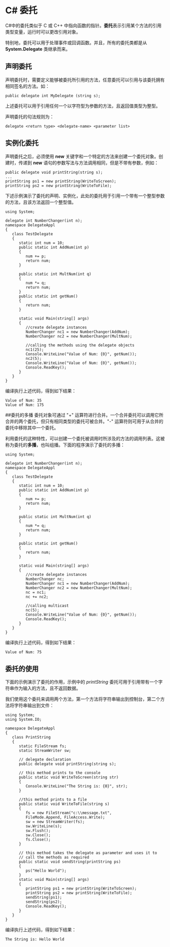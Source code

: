 # C\# 委托
C#中的委托类似于 C 或 C++ 中指向函数的指针。**委托**表示引用某个方法的引用类型变量，运行时可以更改引用对象。

特别地，委托可以用于处理事件或回调函数。并且，所有的委托类都是从 **System.Delegate** 类继承而来。

## 声明委托
声明委托时，需要定义能够被委托所引用的方法，任意委托可以引用与该委托拥有相同签名的方法。如：

```
public delegate int MyDelegate (string s);
```

上述委托可以用于引用任何一个以字符型为参数的方法，且返回值类型为整型。

声明委托的句法规则为：

```
delegate <return type> <delegate-name> <parameter list>
```

## 实例化委托
声明委托之后，必须使用 **new** 关键字和一个特定的方法来创建一个委托对象。创建时，传递到 **new** 语句的参数写法与方法调用相同，但是不带有参数，例如：

```
public delegate void printString(string s);
...
printString ps1 = new printString(WriteToScreen);
printString ps2 = new printString(WriteToFile);
```

下述示例演示了委托的声明、实例化，此处的委托用于引用一个带有一个整型参数的方法，且该方法返回一个整型值。

```
using System;

delegate int NumberChanger(int n);
namespace DelegateAppl
{
   class TestDelegate
   {
      static int num = 10;
      public static int AddNum(int p)
      {
         num += p;
         return num;
      }

      public static int MultNum(int q)
      {
         num *= q;
         return num;
      }
      public static int getNum()
      {
         return num;
      }

      static void Main(string[] args)
      {
         //create delegate instances
         NumberChanger nc1 = new NumberChanger(AddNum);
         NumberChanger nc2 = new NumberChanger(MultNum);
         
         //calling the methods using the delegate objects
         nc1(25);
         Console.WriteLine("Value of Num: {0}", getNum());
         nc2(5);
         Console.WriteLine("Value of Num: {0}", getNum());
         Console.ReadKey();
      }
   }
}
```

编译执行上述代码，得到如下结果：

```
Value of Num: 35
Value of Num: 175
```

##委托的多播
委托对象可通过 "+" 运算符进行合并。一个合并委托可以调用它所合并的两个委托，但只有相同类型的委托可被合并。"-" 运算符则可用于从合并的委托中移除其中一个委托。

利用委托的这种特性，可以创建一个委托被调用时所涉及的方法的调用列表。这被称为委托的**多播**，也叫组播。下面的程序演示了委托的多播：

```
using System;

delegate int NumberChanger(int n);
namespace DelegateAppl
{
   class TestDelegate
   {
      static int num = 10;
      public static int AddNum(int p)
      {
         num += p;
         return num;
      }

      public static int MultNum(int q)
      {
         num *= q;
         return num;
      }
      
      public static int getNum()
      {
         return num;
      }

      static void Main(string[] args)
      {
         //create delegate instances
         NumberChanger nc;
         NumberChanger nc1 = new NumberChanger(AddNum);
         NumberChanger nc2 = new NumberChanger(MultNum);
         nc = nc1;
         nc += nc2;
         
         //calling multicast
         nc(5);
         Console.WriteLine("Value of Num: {0}", getNum());
         Console.ReadKey();
      }
   }
}
```

编译执行上述代码，得到如下结果：

```
Value of Num: 75
```

## 委托的使用
下面的示例演示了委托的作用，示例中的 *printString* 委托可用于引用带有一个字符串作为输入的方法，且不返回数据。

我们使用这个委托来调用两个方法，第一个方法将字符串输出到控制台，第二个方法将字符串输出到文件：

```
using System;
using System.IO;

namespace DelegateAppl
{
   class PrintString
   {
      static FileStream fs;
      static StreamWriter sw;
      
      // delegate declaration
      public delegate void printString(string s);

      // this method prints to the console
      public static void WriteToScreen(string str)
      {
         Console.WriteLine("The String is: {0}", str);
      }
      
      //this method prints to a file
      public static void WriteToFile(string s)
      {
         fs = new FileStream("c:\\message.txt",
         FileMode.Append, FileAccess.Write);
         sw = new StreamWriter(fs);
         sw.WriteLine(s);
         sw.Flush();
         sw.Close();
         fs.Close();
      }
      
      // this method takes the delegate as parameter and uses it to
      // call the methods as required
      public static void sendString(printString ps)
      {
         ps("Hello World");
      }
      static void Main(string[] args)
      {
         printString ps1 = new printString(WriteToScreen);
         printString ps2 = new printString(WriteToFile);
         sendString(ps1);
         sendString(ps2);
         Console.ReadKey();
      }
   }
}
```

编译执行上述代码，得到如下结果：

```
The String is: Hello World
```

